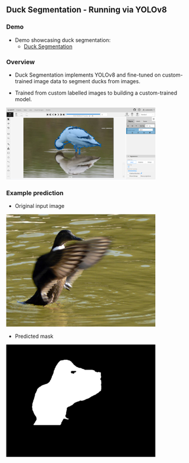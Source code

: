 ## Duck Segmentation - Running via YOLOv8

### Demo

- Demo showcasing duck segmentation:
  - [Duck Segmentation](https://github.com/andrewtclin/duck-segmentation-vision/blob/master/duck-segmentation.ipynb)

### Overview

- Duck Segmentation implements YOLOv8 and fine-tuned on custom-trained image data to segment ducks from images.

- Trained from custom labelled images to building a custom-trained model.

<img src="snapshots/image-annotation.png" alt="Alt Text" width="400" height="auto">

### Example prediction

- Original input image

<img src="output/original_img.png" alt="Alt Text" width="400" height="auto">

- Predicted mask

<img src="output/output_mask.png" alt="Alt Text" width="400" height="auto">
